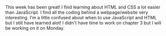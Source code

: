 This week has been great! I find learning about HTML and CSS a lot easier than JavaScript. I find all the coding behind a webpage/website very interesting. I'm a little confused about when to use JavaScript and HTML but I still have learned alot! I didn't have time to work on chapter 3 but I will be working on it on Monday. 